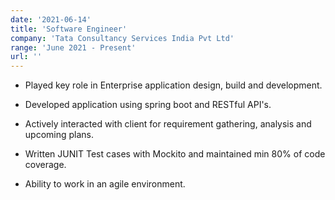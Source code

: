 ```yaml
---
date: '2021-06-14'
title: 'Software Engineer'
company: 'Tata Consultancy Services India Pvt Ltd'
range: 'June 2021 - Present'
url: ''
---
```


- Played key role in Enterprise application design, build and development.

- Developed application using spring boot and RESTful API's.

- Actively interacted with client for requirement gathering, analysis and upcoming plans.

- Written JUNIT Test cases with Mockito and maintained min 80% of code coverage.

-  Ability to work in an agile environment.
